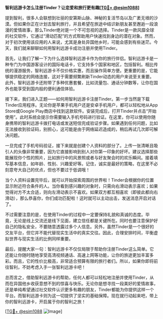 **智利远游卡怎么注册Tinder？让恋爱和旅行更有趣[[TG💪+ @esim1088](https://t.me/s/esim1088)]**

提到智利，很多人会联想到壮丽的安第斯山脉、神秘的复活节岛以及广袤无垠的沙漠。但如果你正在计划去智利旅行，并且希望在旅途中结识新朋友甚至邂逅一段浪漫的爱情故事，那么Tinder绝对是一个不可忽视的选择。Tinder是一款风靡全球的社交软件，它通过“滑动匹配”的方式帮助用户快速找到身边的潜在对象。然而，对于初次使用该应用的人来说，尤其是身处异国他乡时，可能会感到有些迷茫。今天，我们就来聊聊如何用智利远游卡成功注册并使用Tinder。

首先，让我们了解一下为什么选择智利远游卡作为你的旅行伴侣。智利远游卡是一种专门为中国游客设计的国际电话卡，它支持多个国家和地区，包括智利。相比传统的漫游服务，智利远游卡不仅价格实惠，而且操作简单方便。更重要的是，它能够提供稳定的网络连接，这对于需要频繁刷新Tinder动态的用户来说至关重要。此外，智利远游卡还附带了多种优惠套餐，比如流量包、通话分钟数等，让你在国外也能享受到国内般的便利通信体验。

接下来，我们进入正题——如何用智利远游卡注册Tinder。第一步当然是下载Tinder应用程序。无论你是苹果手机用户还是安卓手机用户，都可以轻松地从App Store或Google Play商店中找到这款软件。安装完成后，打开Tinder并点击“开始使用”。此时系统会提示你需要输入手机号码进行验证。在这里，你可以使用你随身携带的智利远游卡拨打电话或发送短信完成验证步骤。如果遇到任何问题，比如无法接收到验证码，别担心，这可能是由于网络延迟造成的，稍后再试几次即可解决问题。

一旦完成了手机号码验证，接下来就是创建个人资料的部分了。上传一张清晰且吸引人的头像非常重要，因为它直接影响到别人对你第一印象的好坏。建议选择那些能展现你个性的照片，比如旅行中的风景照或者与好友聚会时的欢乐瞬间。接着填写基本信息，如年龄、性别、兴趣爱好等。记住，诚实是最好的策略，在这里不必刻意夸大自己的优点，但也不要过于低调哦！

当个人资料设置完毕后，就可以开始探索周围的世界啦！Tinder会根据你的位置显示附近符合条件的人。当你看到感兴趣的对象时，只需向右滑动表示喜欢；如果觉得对方不太合适，则向左滑动表示不喜欢。如果双方都互相喜欢（即彼此都向右滑动），那么恭喜你，你们成功匹配啦！这时就可以主动出击，发送消息开启对话了。

不过需要注意的是，在使用Tinder的过程中一定要保持礼貌和真诚的态度。毕竟，无论是线上交流还是线下见面，建立信任都是关键所在。同时也要注意保护好自己的隐私安全，不要随意透露过多个人信息。另外，虽然Tinder是一个很好的交友平台，但它并不能代替现实生活中的真实交往。因此，合理安排时间，平衡虚拟世界与现实生活的比例同样重要。

最后，提醒大家一句：智利远游卡不仅仅局限于帮助你注册Tinder这么简单。它还能让你随时随地享受高清视频通话、高速上网等功能，让你的旅途更加丰富多彩。而且，它的性价比极高，非常适合预算有限的旅行者们。所以，如果你即将前往智利，不妨考虑入手一张智利远游卡吧！

总而言之，借助智利远游卡的帮助，任何人都可以轻松地注册并使用Tinder，从而在异国他乡收获意想不到的惊喜与快乐。无论你是想寻找一段美好的爱情故事，还是单纯希望通过社交软件认识更多有趣的朋友，Tinder都能为你提供这样一个平台。而智利远游卡则为这一切提供了坚实的基础保障。现在就行动起来吧，带上你的智利远游卡，开启属于你的智利之旅！

[[TG💪+ @esim1088](https://t.me/s/esim1088) ![Image](https://i.postimg.cc/4NQfJmqS/Snipaste-2025-05-13-00-14-12.png)]